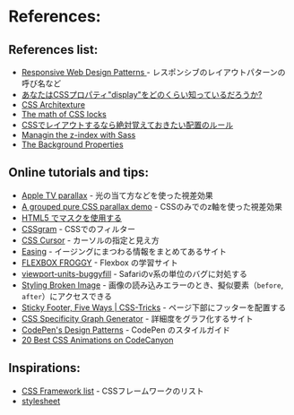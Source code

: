 # References:

## References list:
- [Responsive Web Design Patterns
](https://developers.google.com/web/fundamentals/design-and-ui/responsive/patterns/?hl=ja) - レスポンシブのレイアウトパターンの呼び名など
- [あなたはCSSプロパティ"display"をどのくらい知っているだろうか?](http://postd.cc/how-well-do-you-know-display/)
- [CSS Architexture](http://article.enja.io/articles/css-architecture.html)
- [The math of CSS locks](https://fvsch.com/code/css-locks/)
- [CSSでレイアウトするなら絶対覚えておきたい配置のルール](http://webdesignrecipes.com/css-visual-formating-model/)
- [Managin the z-index with Sass](https://alexpate.uk/journal/managing-z-index-with-sass/)
- [The Background Properties](https://bitsofco.de/the-background-properties/)

## Online tutorials and tips:
- [Apple TV parallax](http://designmodo.com/apple-tv-effect/) - 光の当て方などを使った視差効果
- [A grouped pure CSS parallax demo](http://keithclark.co.uk/articles/pure-css-parallax-websites/demo3/) - CSSのみでのz軸を使った視差効果
- [HTML5 でマスクを使用する](https://support.google.com/richmedia/answer/6286751?hl=ja)
- [CSSgram](https://github.com/una/CSSgram) - CSSでのフィルター
- [CSS Cursor](http://css-cursor.techstream.org/) - カーソルの指定と見え方
- [Easing](http://robertpenner.com/easing/) - イージングにまつわる情報をまとめてあるサイト
- [FLEXBOX FROGGY](http://flexboxfroggy.com/) - Flexbox の学習サイト
- [viewport-units-buggyfill](https://github.com/rodneyrehm/viewport-units-buggyfill) - Safariのv系の単位のバグに対処する
- [Styling Broken Image](http://bitsofco.de/styling-broken-images/) - 画像の読み込みエラーのとき、擬似要素（`before`, `after`）にアクセスできる
- [Sticky Footer, Five Ways
 | CSS-Tricks](https://css-tricks.com/couple-takes-sticky-footer/) - ページ下部にフッターを配置する
- [CSS Specificity Graph Generator](https://jonassebastianohlsson.com/specificity-graph/) - 詳細度をグラフ化するサイト
- [CodePen's Design Patterns](http://codepen.io/guide) - CodePen のスタイルガイド
- [20 Best CSS Animations on CodeCanyon](https://code.tutsplus.com/tutorials/20-best-css-animations--cms-27561)


## Inspirations:
- [CSS Framework list](https://gist.github.com/kesuiket/edd918a55cf0154953a9) - CSSフレームワークのリスト
- [stylesheet](https://stylesheets.co/)

